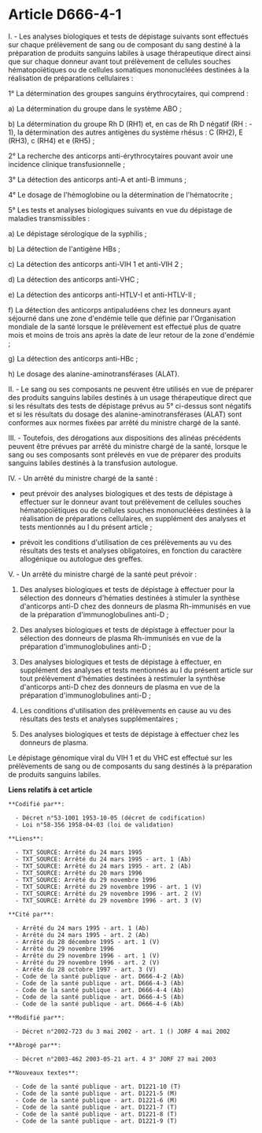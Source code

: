 # Article D666-4-1

I. - Les analyses biologiques et tests de dépistage suivants sont effectués sur chaque prélèvement de sang ou de composant du
sang destiné à la préparation de produits sanguins labiles à usage thérapeutique direct ainsi que sur chaque donneur avant
tout prélèvement de cellules souches hématopoïétiques ou de cellules somatiques mononucléées destinées à la réalisation de
préparations cellulaires :

1° La détermination des groupes sanguins érythrocytaires, qui comprend :

a) La détermination du groupe dans le système ABO ;

b) La détermination du groupe Rh D (RH1) et, en cas de Rh D négatif (RH : - 1), la détermination des autres antigènes du
système rhésus : C (RH2), E (RH3), c (RH4) et e (RH5) ;

2° La recherche des anticorps anti-érythrocytaires pouvant avoir une incidence clinique transfusionnelle ;

3° La détection des anticorps anti-A et anti-B immuns ;

4° Le dosage de l'hémoglobine ou la détermination de l'hématocrite ;

5° Les tests et analyses biologiques suivants en vue du dépistage de maladies transmissibles :

a) Le dépistage sérologique de la syphilis ;

b) La détection de l'antigène HBs ;

c) La détection des anticorps anti-VIH 1 et anti-VIH 2 ;

d) La détection des anticorps anti-VHC ;

e) La détection des anticorps anti-HTLV-I et anti-HTLV-II ;

f) La détection des anticorps antipaludéens chez les donneurs ayant séjourné dans une zone d'endémie telle que définie par
l'Organisation mondiale de la santé lorsque le prélèvement est effectué plus de quatre mois et moins de trois ans après la
date de leur retour de la zone d'endémie ;

g) La détection des anticorps anti-HBc ;

h) Le dosage des alanine-aminotransférases (ALAT).

II. - Le sang ou ses composants ne peuvent être utilisés en vue de préparer des produits sanguins labiles destinés à un usage
thérapeutique direct que si les résultats des tests de dépistage prévus au 5° ci-dessus sont négatifs et si les résultats du
dosage des alanine-aminotransférases (ALAT) sont conformes aux normes fixées par arrêté du ministre chargé de la santé.

III. - Toutefois, des dérogations aux dispositions des alinéas précédents peuvent être prévues par arrêté du ministre chargé
de la santé, lorsque le sang ou ses composants sont prélevés en vue de préparer des produits sanguins labiles destinés à la
transfusion autologue.

IV. - Un arrêté du ministre chargé de la santé :

- peut prévoir des analyses biologiques et des tests de dépistage à effectuer sur le donneur avant tout prélèvement de
cellules souches hématopoïétiques ou de cellules souches mononucléées destinées à la réalisation de préparations cellulaires,
en supplément des analyses et tests mentionnés au I du présent article ;

- prévoit les conditions d'utilisation de ces prélèvements au vu des résultats des tests et analyses obligatoires, en
fonction du caractère allogénique ou autologue des greffes.

V. - Un arrêté du ministre chargé de la santé peut prévoir :

1. Des analyses biologiques et tests de dépistage à effectuer pour la sélection des donneurs d'hématies destinées à stimuler
la synthèse d'anticorps anti-D chez des donneurs de plasma Rh-immunisés en vue de la préparation d'immunoglobulines anti-D ;

2. Des analyses biologiques et tests de dépistage à effectuer pour la sélection des donneurs de plasma Rh-immunisés en vue de
la préparation d'immunoglobulines anti-D ;

3. Des analyses biologiques et tests de dépistage à effectuer, en supplément des analyses et tests mentionnés au I du présent
article sur tout prélèvement d'hématies destinées à restimuler la synthèse d'anticorps anti-D chez des donneurs de plasma en
vue de la préparation d'immunoglobulines anti-D ;

4. Les conditions d'utilisation des prélèvements en cause au vu des résultats des tests et analyses supplémentaires ;

5. Des analyses biologiques et tests de dépistage à effectuer chez les donneurs de plasma.

Le dépistage génomique viral du VIH 1 et du VHC est effectué sur les prélèvements de sang ou de composants du sang destinés à
la préparation de produits sanguins labiles.

**Liens relatifs à cet article**

	**Codifié par**:

	  - Décret n°53-1001 1953-10-05 (décret de codification)
	  - Loi n°58-356 1958-04-03 (loi de validation)

	**Liens**:

	  - TXT_SOURCE: Arrêté du 24 mars 1995
	  - TXT_SOURCE: Arrêté du 24 mars 1995 - art. 1 (Ab)
	  - TXT_SOURCE: Arrêté du 24 mars 1995 - art. 2 (Ab)
	  - TXT_SOURCE: Arrêté du 20 mars 1996
	  - TXT_SOURCE: Arrêté du 29 novembre 1996
	  - TXT_SOURCE: Arrêté du 29 novembre 1996 - art. 1 (V)
	  - TXT_SOURCE: Arrêté du 29 novembre 1996 - art. 2 (V)
	  - TXT_SOURCE: Arrêté du 29 novembre 1996 - art. 3 (V)

	**Cité par**:

	  - Arrêté du 24 mars 1995 - art. 1 (Ab)
	  - Arrêté du 24 mars 1995 - art. 2 (Ab)
	  - Arrêté du 28 décembre 1995 - art. 1 (V)
	  - Arrêté du 29 novembre 1996
	  - Arrêté du 29 novembre 1996 - art. 1 (V)
	  - Arrêté du 29 novembre 1996 - art. 2 (V)
	  - Arrêté du 28 octobre 1997 - art. 3 (V)
	  - Code de la santé publique - art. D666-4-2 (Ab)
	  - Code de la santé publique - art. D666-4-3 (Ab)
	  - Code de la santé publique - art. D666-4-4 (Ab)
	  - Code de la santé publique - art. D666-4-5 (Ab)
	  - Code de la santé publique - art. D666-4-6 (Ab)

	**Modifié par**:

	  - Décret n°2002-723 du 3 mai 2002 - art. 1 () JORF 4 mai 2002

	**Abrogé par**:

	  - Décret n°2003-462 2003-05-21 art. 4 3° JORF 27 mai 2003

	**Nouveaux textes**:

	  - Code de la santé publique - art. D1221-10 (T)
	  - Code de la santé publique - art. D1221-5 (M)
	  - Code de la santé publique - art. D1221-6 (M)
	  - Code de la santé publique - art. D1221-7 (T)
	  - Code de la santé publique - art. D1221-8 (T)
	  - Code de la santé publique - art. D1221-9 (T)
